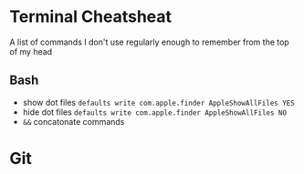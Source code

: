 # Terminal Cheatsheat

A list of commands I don't use regularly enough to remember from the top of my head

## Bash
- show dot files `defaults write com.apple.finder AppleShowAllFiles YES`
- hide dot files `defaults write com.apple.finder AppleShowAllFiles NO`
- `&&` concatonate commands

# Git


